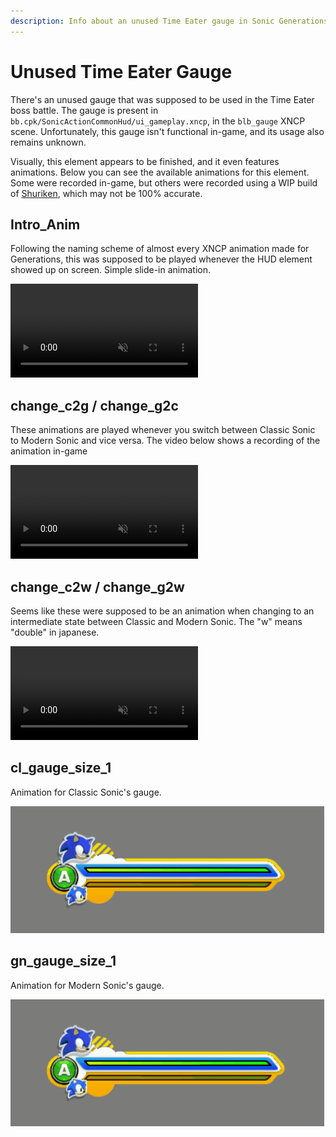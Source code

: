 ```yaml
---
description: Info about an unused Time Eater gauge in Sonic Generations
---
```

# Unused Time Eater Gauge
There's an unused gauge that was supposed to be used in the Time Eater boss battle. The gauge is present in `bb.cpk/SonicActionCommonHud/ui_gameplay.xncp`, in the `blb_gauge` XNCP scene. Unfortunately, this gauge isn't functional in-game, and its usage also remains unknown.

Visually, this element appears to be finished, and it even features animations. Below you can see the available animations for this element. Some were recorded in-game, but others were recorded using a WIP build of [Shuriken](https://github.com/crash5band/Shuriken), which may not be 100% accurate.

## Intro_Anim
Following the naming scheme of almost every XNCP animation made for Generations, this was supposed to be played whenever the HUD element showed up on screen. Simple slide-in animation.

<video autoplay loop muted defaultmuted playsinline>
  <source src="../assets/blb_gauge/intro_anim.webm" type="video/webm">
</video>

## change_c2g / change_g2c
These animations are played whenever you switch between Classic Sonic to Modern Sonic and vice versa. The video below shows a recording of the animation in-game

<video autoplay loop muted defaultmuted playsinline>
  <source src="../assets/blb_gauge/change.mp4" type="video/mp4">
</video>

## change_c2w / change_g2w
Seems like these were supposed to be an animation when changing to an intermediate state between Classic and Modern Sonic. The "w" means "double" in japanese.

<video autoplay loop muted defaultmuted playsinline>
  <source src="../assets/blb_gauge/change_c2w.webm" type="video/webm">
</video>

## cl_gauge_size_1
Animation for Classic Sonic's gauge.

![cl_gauge_size_1](assets/blb_gauge/cl_gauge_size_1.gif)

## gn_gauge_size_1
Animation for Modern Sonic's gauge.

![gn_gauge_size_1](assets/blb_gauge/gn_gauge_size_1.gif)
